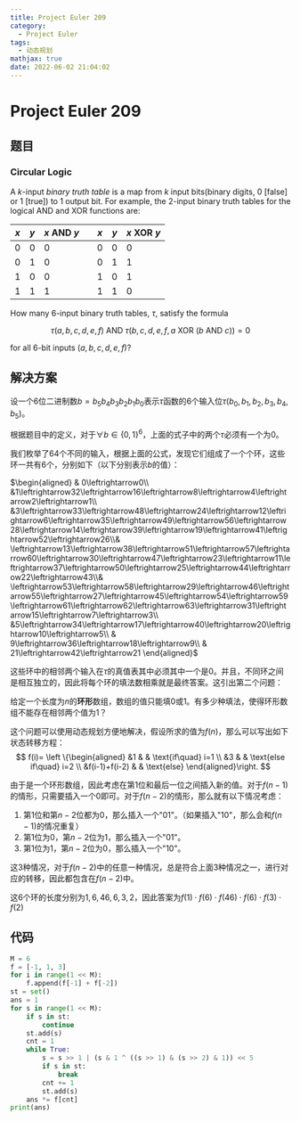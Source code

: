 ```yaml
---
title: Project Euler 209
category:
  - Project Euler
tags:
  - 动态规划
mathjax: true
date: 2022-06-02 21:04:02
---
```


<escape><!-- more --></escape>

# Project Euler 209

## 题目

### Circular Logic

A $k$-input *binary truth table* is a map from $k$ input bits(binary digits, $0$ [false] or $1$ [true]) to $1$ output bit. For example, the $2$-input binary truth tables for the logical $\text{AND}$ and $\text{XOR}$ functions are:

|$x$|$y$|$x \text{ AND } y$||$x$|$y$|$x \text{ XOR }  y$|
|-|-|-|-|-|-|-|
|$0$|$0$|$0$||$0$|$0$|$0$|
|$0$|$1$|$0$||$0$|$1$|$1$|
|$1$|$0$|$0$||$1$|$0$|$1$|
|$1$|$1$|$1$||$1$|$1$|$0$|

How many $6$-input binary truth tables, $\tau$, satisfy the formula

$$\tau(a, b, c, d, e, f) \text{ AND } τ(b, c, d, e, f, a \text{ XOR } (b \text{ AND } c)) = 0 $$

for all $6$-bit inputs $(a, b, c, d, e, f)$?

## 解决方案

设一个$6$位二进制数$b=b_5b_4b_3b_2b_1b_0$表示$\tau$函数的$6$个输入位$\tau(b_0,b_1,b_2,b_3,b_4,b_5)$。

根据题目中的定义，对于$\forall b\in \{0,1\}^6$，上面的式子中的两个$\tau$必须有一个为$0$。

我们枚举了$64$个不同的输入，根据上面的公式，发现它们组成了一个个环，这些环一共有$6$个，分别如下（以下分别表示$b$的值）：

$\begin{aligned}
& 0\leftrightarrow0\\
&1\leftrightarrow32\leftrightarrow16\leftrightarrow8\leftrightarrow4\leftrightarrow2\leftrightarrow1\\
&3\leftrightarrow33\leftrightarrow48\leftrightarrow24\leftrightarrow12\leftrightarrow6\leftrightarrow35\leftrightarrow49\leftrightarrow56\leftrightarrow28\leftrightarrow14\leftrightarrow39\leftrightarrow19\leftrightarrow41\leftrightarrow52\leftrightarrow26\\&
\leftrightarrow13\leftrightarrow38\leftrightarrow51\leftrightarrow57\leftrightarrow60\leftrightarrow30\leftrightarrow47\leftrightarrow23\leftrightarrow11\leftrightarrow37\leftrightarrow50\leftrightarrow25\leftrightarrow44\leftrightarrow22\leftrightarrow43\\&
\leftrightarrow53\leftrightarrow58\leftrightarrow29\leftrightarrow46\leftrightarrow55\leftrightarrow27\leftrightarrow45\leftrightarrow54\leftrightarrow59\leftrightarrow61\leftrightarrow62\leftrightarrow63\leftrightarrow31\leftrightarrow15\leftrightarrow7\leftrightarrow3\\
&5\leftrightarrow34\leftrightarrow17\leftrightarrow40\leftrightarrow20\leftrightarrow10\leftrightarrow5\\
& 9\leftrightarrow36\leftrightarrow18\leftrightarrow9\\
& 21\leftrightarrow42\leftrightarrow21
\end{aligned}$

这些环中的相邻两个输入在$\tau$的真值表其中必须其中一个是$0$。并且，不同环之间是相互独立的，因此将每个环的填法数相乘就是最终答案。这引出第二个问题：

给定一个长度为$n$的**环形**数组，数组的值只能填$0$或$1$。有多少种填法，使得环形数组不能存在相邻两个值为$1$？

这个问题可以使用动态规划方便地解决，假设所求的值为$f(n)$，那么可以写出如下状态转移方程：
$$
f(i)=
\left \{\begin{aligned}
  &1  & & \text{if\quad} i=1 \\
  &3 & & \text{else if\quad} i=2 \\
  &f(i-1)+f(i-2) & & \text{else}
\end{aligned}\right.
$$

由于是一个环形数组，因此考虑在第$1$位和最后一位之间插入新的值。对于$f(n-1)$的情形，只需要插入一个$0$即可。对于$f(n-2)$的情形，那么就有以下情况考虑：

1. 第$1$位和第$n-2$位都为$0$，那么插入一个"$01$"。（如果插入"$10$"，那么会和$f(n-1)$的情况重复）
2. 第$1$位为$0$，第$n-2$位为$1$，那么插入一个"$01$"。
3. 第$1$位为$1$，第$n-2$位为$0$，那么插入一个"$10$"。

这$3$种情况，对于$f(n-2)$中的任意一种情况，总是符合上面$3$种情况之一，进行对应的转移，因此都包含在$f(n-2)$中。

这$6$个环的长度分别为$1,6,46,6,3,2$，因此答案为$f(1)\cdot f(6)\cdot f(46)\cdot f(6)\cdot f(3)\cdot f(2)$

## 代码

```py
M = 6
f = [-1, 1, 3]
for i in range(1 << M):
    f.append(f[-1] + f[-2])
st = set()
ans = 1
for s in range(1 << M):
    if s in st:
        continue
    st.add(s)
    cnt = 1
    while True:
        s = s >> 1 | (s & 1 ^ ((s >> 1) & (s >> 2) & 1)) << 5
        if s in st:
            break
        cnt += 1
        st.add(s)
    ans *= f[cnt]
print(ans)

```
